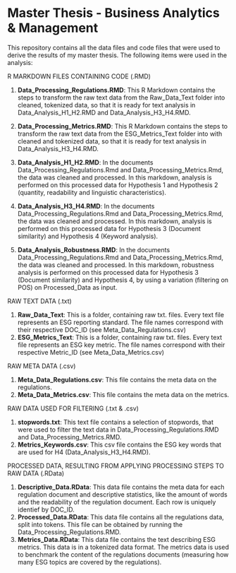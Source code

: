 # Master Thesis - Business Analytics & Management
This repository contains all the data files and code files that were used to derive the results of my master thesis. The following items were used in the analysis:

R MARKDOWN FILES CONTAINING CODE (.RMD)
1. **Data_Processing_Regulations.RMD**: This R Markdown contains the steps to transform the raw text data from the Raw_Data_Text folder into cleaned, tokenized data, so that it is ready for text analysis in Data_Analysis_H1_H2.RMD and Data_Analysis_H3_H4.RMD.

2. **Data_Processing_Metrics.RMD**: This R Markdown contains the steps to transform the raw text data from the ESG_Metrics_Text folder into with cleaned and tokenized data, so that it is ready for text analysis in Data_Analysis_H3_H4.RMD.
3. **Data_Analysis_H1_H2.RMD**: In the documents Data_Processing_Regulations.Rmd and Data_Processing_Metrics.Rmd, the data was cleaned and processed. In this markdown, analysis is performed on this processed data for Hypothesis 1 and Hypothesis 2 (quantity, readability and linguistic characteristics).
4. **Data_Analysis_H3_H4.RMD**: In the documents Data_Processing_Regulations.Rmd and Data_Processing_Metrics.Rmd, the data was cleaned and processed. In this markdown, analysis is performed on this processed data for Hypothesis 3 (Document similarity) and Hypothesis 4 (Keyword analysis).
5. **Data_Analysis_Robustness.RMD**: In the documents Data_Processing_Regulations.Rmd and Data_Processing_Metrics.Rmd, the data was cleaned and processed. In this markdown, robustness analysis is performed on this processed data for Hypothesis 3 (Document similarity) and Hypothesis 4, by using a variation (filtering on POS) on Processed_Data as input. 

RAW TEXT DATA (.txt)
1. **Raw_Data_Text**: This is a folder, containing raw txt. files. Every text file represents an ESG reporting standard. The file names correspond with their respective DOC_ID (see Meta_Data_Regulations.csv)
2. **ESG_Metrics_Text**: This is a folder, containing raw txt. files. Every text file represents an ESG key metric. The file names correspond with their respective Metric_ID (see Meta_Data_Metrics.csv)

RAW META DATA (.csv)
1. **Meta_Data_Regulations.csv**: This file contains the meta data on the regulations. 
2. **Meta_Data_Metrics.csv**: This file contains the meta data on the metrics. 

RAW DATA USED FOR FILTERING (.txt & .csv)
1. **stopwords.txt**: This text file contains a selection of stopwords, that were used to filter the text data in Data_Processing_Regulations.RMD and Data_Processing_Metrics.RMD. 
2. **Metrics_Keywords.csv**: This csv file contains the ESG key words that are used for H4 (Data_Analysis_H3_H4.RMD). 

PROCESSED DATA, RESULTING FROM APPLYING PROCESSING STEPS TO RAW DATA (.RData)
1. **Descriptive_Data.RData**: This data file contains the meta data for each regulation document and descriptive statistics, like the amount of words and the readability of the regulation document. Each row is uniquely identief by DOC_ID. 
2. **Processed_Data.RData**: This data file contains all the regulations data, split into tokens. This file can be obtained by running the Data_Processing_Regulations.RMD.
3. **Metrics_Data.RData**: This data file contains the text describing ESG metrics. This data is in a tokenized data format. The metrics data is used to benchmark the content of the regulations documents (measuring how many ESG topics are covered by the regulations).  



